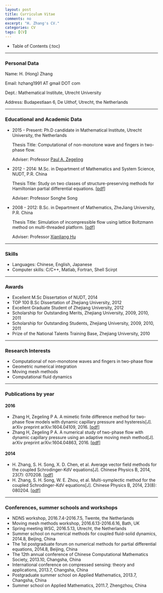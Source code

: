 ```yaml
---
layout: post
title: Curriculum Vitae 
comments: no
excerpt: "H. Zhang's CV."
categories: CV
tags: [CV] 
---
```


* Table of Contents
{:toc}

----

### Personal Data ###
Name:	H. (Hong) Zhang

Email:	hzhang1991 AT gmail DOT com

Dept.:	Mathematical Institute, Utrecht University

Address:	Budapestlaan 6, De Uithof, Utrecht, the Netherlands



----


### Educational and Academic Data ###
- 2015 - Present: Ph.D candidate in Mathematical Institute, Utrecht University, the Netherlands

	Thesis Title: Computational of non-monotone wave and fingers in two-phase flow. 

	Adviser: Professor [Paul A. Zegeling](https://www.staff.science.uu.nl/~zegel101/)
- 2012 - 2014: M.Sc. in Department of Mathematics and System Science, NUDT, P.R. China 

	Thesis Title: Study on two classes of structure-preserving methods for Hamiltonian partial differential equations. [[pdf]](https://www.researchgate.net/publication/310259257_hamierdunpianweifenfangchengdeliangleibaojiegoufangfayanjiu) 

	Adviser: Professor Songhe Song
- 2008 - 2012: B.Sc. in Department of Mathematics, ZheJiang University, P.R. China

	Thesis Title: Simulation of incompressible flow using lattice Boltzmann method on multi-threaded platform. [[pdf]](https://www.researchgate.net/publication/310261095_duoxian_chengpingtaishang_LB_fangfamo_nibuke_ya_liudong) 

	Adviser: Professor [Xianliang Hu](http://www.math.zju.edu.cn/xlhu/)

---

### Skills ###
- Languages: Chinese, English, Japanese
- Computer skills: C/C++, Matlab, Fortran, Shell Scirpt

---

### Awards ###
- Excellent M.Sc Dissertation of NUDT, 2014
- TOP 100 B.Sc Dissertation of Zhejiang University, 2012
- Excellent Graduate Student of Zhejiang University, 2012
- Scholarship for Outstanding Merits, Zhejiang University, 2009, 2010, 2011
- Scholarship for Outstanding Students, Zhejiang University, 2009, 2010, 2011
- Prize of the National Talents Training Base, Zhejiang University, 2010

---

### Research Interests ###
- Computational of non-monotone waves and fingers in two-phase flow
- Geometric numerical integration
- Moving mesh methods
- Computational fluid dynamics

---

### Publications by year ###

#### 2016 ####
- Zhang H, Zegeling P A. A mimetic finite difference method for two-phase flow models with dynamic capillary pressure and hysteresis[J]. arXiv preprint arXiv:1604.04109, 2016. [[pdf]](https://arxiv.org/abs/1604.04109) 
- Zhang H, Zegeling P A. A numerical study of two-phase flow with dynamic capillary pressure using an adaptive moving mesh method[J]. arXiv preprint arXiv:1604.04863, 2016. [[pdf]](https://arxiv.org/abs/1604.04863)

#### 2014 ####
- H. Zhang, S. H. Song, X. D. Chen, et al. Average vector field methods for the coupled Schrodinger-KdV equations[J]. Chinese Physics B, 2014, 23(7): 070208. [[pdf]](http://iopscience.iop.org/article/10.1088/1674-1056/23/7/070208/meta)
- H. Zhang, S. H. Song, W. E. Zhou, et al. Multi-symplectic method for the coupled Schrodinger-KdV equations[J]. Chinese Physics B, 2014, 23(8): 080204. [[pdf]](http://iopscience.iop.org/article/10.1088/1674-1056/23/8/080204/meta)

---

### Conferences, summer schools and workshops  ####
<!--
- [Forefront of PDEs](http://viennapde.tuwien.ac.at/events/workshop1612.html): Modelling, Analysis and Numerics, 2016.12.12-2016.12.14, Vienna, Austria
- [1st SRP NUPUS meeting](https://www.srpnupus.uni-stuttgart.de/events/conferences/2016_10_Meeting.html), 2016.10.5-2016.10.7, Stuttgart, Germany 
- [DUNE::FEM summer school](http://www.ians.uni-stuttgart.de/institut/veranstaltungen/Tagungen/dune-fem-school-2016/), 2016.9.26-2016.9.30, Stuttgart, Germany 
- XVI International Conference on Hyperbolic Problems: Theory, Numerics, Applications, [HYP2016](http://www.hyp2016.de/), 2016.8.1-2016.8.5, Aachen, Germany
-->
- NDNS workshop, 2016.7.4-2016.7.5, Twente, the Netherlands
- Moving mesh methods workshop, 2016.6.13-2016.6.16, Bath, UK
- Spring meeting WSC, 2016.5.13, Utrecht, the Netherlands
- Summer school on numerical methods for coupled fluid-solid dynamics, 2014.8, Beijing, China
- The 1st postgraduate forum on numerical methods for partial differential equations, 2014.8, Beijing, China
- The 12th annual conference of Chinese Computational Mathematics Society, 2013.10, Changsha, China
- International conference on compressed sensing: theory and applications, 2013.7, Changsha, China
- Postgraduate summer school on Applied Mathematics, 2013.7, Changsha, China
- Summer school on Applied Mathematics, 2011.7, Zhengzhou, China


